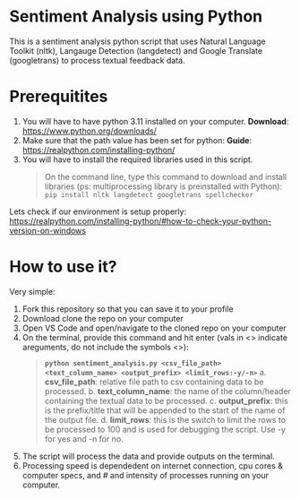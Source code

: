 # Sentiment Analysis using Python

This is a sentiment analysis python script that uses Natural Language Toolkit (nltk), Langauge Detection (langdetect) and Google Translate (googletrans) to process textual feedback data.

# Prerequitites

1. You will have to have python 3.11 installed on your computer. **Download**: https://www.python.org/downloads/
2. Make sure that the path value has been set for python: **Guide**: https://realpython.com/installing-python/
3. You will have to install the required libraries used in this script.
   > On the command line, type this command to download and install libraries (ps: multiprocessing library is preinstalled with Python):
   > `pip install nltk langdetect googletrans spellchecker`

Lets check if our environment is setup properly: https://realpython.com/installing-python/#how-to-check-your-python-version-on-windows

# How to use it?

Very simple:

1. Fork this repository so that you can save it to your profile
2. Download clone the repo on your computer
3. Open VS Code and open/navigate to the cloned repo on your computer
4. On the terminal, provide this command and hit enter (vals in <> indicate areguments, do not include the symbols <>):
   > **`python sentiment_analysis.py <csv_file_path> <text_column_name> <output_prefix> <limit_rows:-y/-n>`**
   > a. **csv_file_path**: relative file path to csv containing data to be processed.
   > b. **text_column_name**: the name of the column/header containing the textual data to be processed.
   > c. **output_prefix**: this is the prefix/title that will be appended to the start of the name of the output file.
   > d. **limit_rows**: this is the switch to limit the rows to be processed to 100 and is used for debugging the script. Use -y for yes and -n for no.
5. The script will process the data and provide outputs on the terminal.
6. Processing speed is dependedent on internet connection, cpu cores & computer specs, and # and intensity of processes running on your computer.
